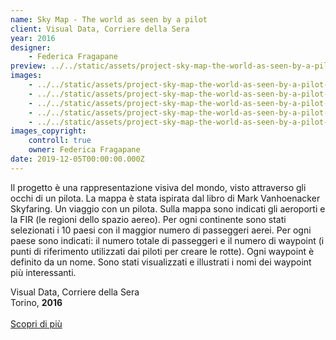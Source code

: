 ```yaml
---
name: Sky Map - The world as seen by a pilot
client: Visual Data, Corriere della Sera
year: 2016
designer:
    - Federica Fragapane
preview: ../../static/assets/project-sky-map-the-world-as-seen-by-a-pilot-01.jpg
images:
    - ../../static/assets/project-sky-map-the-world-as-seen-by-a-pilot-01.jpg
    - ../../static/assets/project-sky-map-the-world-as-seen-by-a-pilot-02.jpg
    - ../../static/assets/project-sky-map-the-world-as-seen-by-a-pilot-03.jpg
    - ../../static/assets/project-sky-map-the-world-as-seen-by-a-pilot-04.jpg
    - ../../static/assets/project-sky-map-the-world-as-seen-by-a-pilot-05.jpg
images_copyright:
    controll: true
    owner: Federica Fragapane
date: 2019-12-05T00:00:00.000Z
---
```


Il progetto è una rappresentazione visiva del mondo, visto attraverso gli occhi di un pilota. La mappa è stata ispirata dal libro di Mark Vanhoenacker Skyfaring. Un viaggio con un pilota.
Sulla mappa sono indicati gli aeroporti e la FIR (le regioni dello spazio aereo). Per ogni continente sono stati selezionati i 10 paesi con il maggior numero di passeggeri aerei. Per ogni paese sono indicati: il numero totale di passeggeri e il numero di waypoint (i punti di riferimento utilizzati dai piloti per creare le rotte). Ogni waypoint è definito da un nome. Sono stati visualizzati e illustrati i nomi dei waypoint più interessanti.

Visual Data, Corriere della Sera  
Torino, **2016**<br><br>
[Scopri di più](https://www.corriere.it/reportages/la-lettura/2016/skyfaring/index.shtml)

